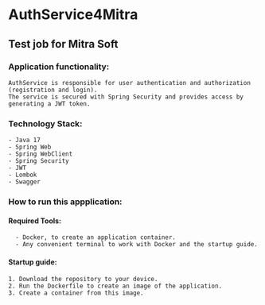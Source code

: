 # AuthService4Mitra
## Test job for Mitra Soft
### Application functionality:
    AuthService is responsible for user authentication and authorization (registration and login).
    The service is secured with Spring Security and provides access by generating a JWT token.
### Technology Stack:
    - Java 17
    - Spring Web
    - Spring WebClient
    - Spring Security
    - JWT
    - Lombok
    - Swagger
### How to run this appplication:
#### Required Tools:
      - Docker, to create an application container.
      - Any convenient terminal to work with Docker and the startup guide.
#### Startup guide:
    1. Download the repository to your device.
    2. Run the Dockerfile to create an image of the application.
    3. Create a container from this image.
    
